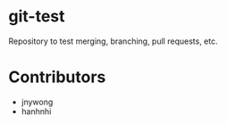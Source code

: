 # git-test
Repository to test merging, branching, pull requests, etc.

# Contributors

* jnywong
* hanhnhi 
